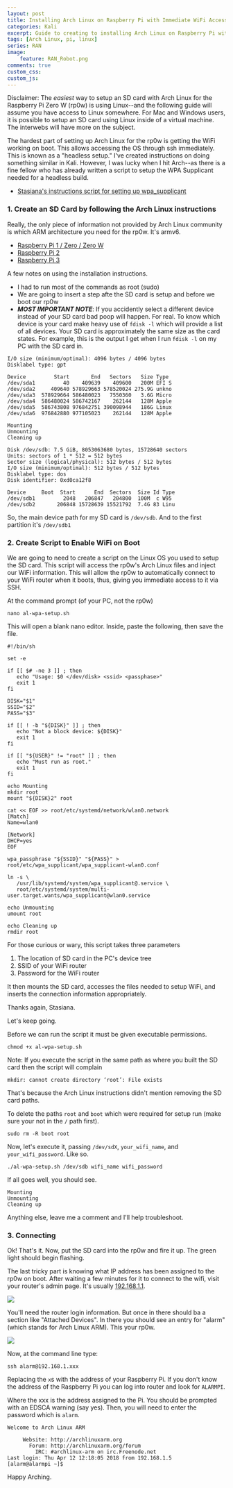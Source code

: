 ```yaml
---
layout: post
title: Installing Arch Linux on Raspberry Pi with Immediate WiFi Access
categories: Kali
excerpt: Guide to creating to installing Arch Linux on Raspberry Pi with immediate WiFi access
tags: [Arch Linux, pi, linux]
series: RAN
image: 
    feature: RAN_Robot.png
comments: true
custom_css:
custom_js: 
---
```



Disclaimer:  The _easiest_ way to setup an SD card with Arch Linux for the Raspberry Pi Zero W (rp0w) is using Linux--and the following guide will assume you have access to Linux somewhere.  For Mac and Windows users, it is possible to setup an SD card using Linux inside of a virtual machine.  The interwebs will have more on the subject.

The hardest part of setting up Arch Linux for the rp0w is getting the WiFi working on boot.  This allows accessing the OS through ssh immediately.  This is known as a "headless setup."  I've created instructions on doing something similar in Kali.  However, I was lucky when I hit Arch--as there is a fine fellow who has already written a script to setup the WPA Supplicant needed for a headless build.

* [Stasiana's instructions script for setting up wpa_supplicant](https://archlinuxarm.org/forum/viewtopic.php?f=31&t=11529)

### 1. Create an SD Card by following the Arch Linux instructions

Really, the only piece of information not provided by Arch Linux community is which ARM architecture you need for the rp0w.  It's armv6.  

* [Raspberry Pi 1 / Zero / Zero W](https://archlinuxarm.org/platforms/armv6/raspberry-pi)
* [Raspberry Pi 2](https://archlinuxarm.org/platforms/armv7/broadcom/raspberry-pi-2)
* [Raspberry Pi 3](https://archlinuxarm.org/platforms/armv8/broadcom/raspberry-pi-3)

A few notes on using the installation instructions.
* I had to run most of the commands as root (sudo)
* We are going to insert a step afte the SD card is setup and before we boot our rp0w
* ***MOST IMPORTANT NOTE***: If you accidently select a different device instead of your SD card bad poop will happen.  For real.  To know which device is your card make heavy use of `fdisk -l` which will provide a list of all devices.  Your SD card is approximately the same size as the card states.  For example, this is the output I get when I run  `fdisk -l` on my PC with the SD card in.

```
I/O size (minimum/optimal): 4096 bytes / 4096 bytes
Disklabel type: gpt

Device         Start       End   Sectors   Size Type
/dev/sda1         40    409639    409600   200M EFI S
/dev/sda2     409640 578929663 578520024 275.9G unkno
/dev/sda3  578929664 586480023   7550360   3.6G Micro
/dev/sda4  586480024 586742167    262144   128M Apple
/dev/sda5  586743808 976842751 390098944   186G Linux
/dev/sda6  976842880 977105023    262144   128M Apple

Mounting
Unmounting
Cleaning up

Disk /dev/sdb: 7.5 GiB, 8053063680 bytes, 15728640 sectors
Units: sectors of 1 * 512 = 512 bytes
Sector size (logical/physical): 512 bytes / 512 bytes
I/O size (minimum/optimal): 512 bytes / 512 bytes
Disklabel type: dos
Disk identifier: 0xd0ca12f8

Device     Boot  Start      End  Sectors  Size Id Type
/dev/sdb1         2048   206847   204800  100M  c W95
/dev/sdb2       206848 15728639 15521792  7.4G 83 Linu

```

So, the main device path for my SD card is `/dev/sdb`.  And to the first partition it's `/dev/sdb1`


### 2. Create Script to Enable WiFi on Boot

We are going to need to create a script on the Linux OS you used to setup the SD card.  This script will access the rp0w's Arch Linux files and inject our WiFi information.  This will allow the rp0w to automatically connect to your WiFi router when it boots, thus, giving you immediate access to it via SSH.

At the command prompt (of your PC, not the rp0w)
```
nano al-wpa-setup.sh
```

This will open a blank nano editor.  Inside, paste the following, then save the file.

```
#!/bin/sh

set -e

if [[ $# -ne 3 ]] ; then
   echo "Usage: $0 </dev/disk> <ssid> <passphase>"
   exit 1
fi

DISK="$1"
SSID="$2"
PASS="$3"

if [[ ! -b "${DISK}" ]] ; then
   echo "Not a block device: ${DISK}"
   exit 1
fi

if [[ "${USER}" != "root" ]] ; then
   echo "Must run as root."
   exit 1
fi

echo Mounting
mkdir root
mount "${DISK}2" root

cat << EOF >> root/etc/systemd/network/wlan0.network
[Match]
Name=wlan0

[Network]
DHCP=yes
EOF

wpa_passphrase "${SSID}" "${PASS}" > root/etc/wpa_supplicant/wpa_supplicant-wlan0.conf

ln -s \
   /usr/lib/systemd/system/wpa_supplicant@.service \
   root/etc/systemd/system/multi-user.target.wants/wpa_supplicant@wlan0.service

echo Unmounting
umount root

echo Cleaning up
rmdir root
```

For those curious or wary, this script takes three parameters

1. The location of SD card in the PC's device tree
2. SSID of your WiFi router
3. Password for the WiFi router

It then mounts the SD card, accesses the files needed to setup WiFi, and inserts the connection information appropriately.

Thanks again, Stasiana.

Let's keep going.

Before we can run the script it must be given executable permissions.

```
chmod +x al-wpa-setup.sh
```

Note:  If you execute the script in the same path as where you built the SD card then the script will complain 

```
mkdir: cannot create directory ‘root’: File exists
```
That's because the Arch Linux instructions didn't mention removing the SD card paths.

To delete the paths `root` and `boot` which were required for setup run (make sure your not in the `/` path first).
```
sudo rm -R boot root
```

Now, let's execute it, passing `/dev/sdX`, `your_wifi_name`, and `your_wifi_password`.  Like so.

```
./al-wpa-setup.sh /dev/sdb wifi_name wifi_password
```

If all goes well, you should see.

```
Mounting
Unmounting
Cleaning up
```

Anything else, leave me a comment and I'll help troubleshoot.


### 3. Connecting
Ok! That's it.  Now, put the SD card into the rp0w and fire it up.  The green light should begin flashing.  

The last tricky part is knowing what IP address has been assigned to the rp0w on boot.  After waiting a few minutes for it to connect to the wifi, visit your router's admin page.  It's usually [192.168.1.1](192.168.1.1). 

![](/images/router_admin.png)

You'll need the router login information.  But once in there should ba a section like "Attached Devices".  In there you should see an entry for "alarm" (which stands for Arch Linux ARM).  This your rp0w.

![](/images/arch_pi_address.png)

Now, at the command line type:
```
ssh alarm@192.168.1.xxx
```

Replacing the `x`s with the address of your Raspberry Pi.  If you don't know the address of the Raspberry Pi you can log into router and look for `ALARMPI`.

Where the xxx is the address assigned to the Pi.  You should be prompted with an EDSCA warning (say yes).  Then, you will need to enter the password which is `alarm`.

```
Welcome to Arch Linux ARM

     Website: http://archlinuxarm.org
       Forum: http://archlinuxarm.org/forum
         IRC: #archlinux-arm on irc.Freenode.net
Last login: Thu Apr 12 12:18:05 2018 from 192.168.1.5
[alarm@alarmpi ~]$
```

Happy Arching.
